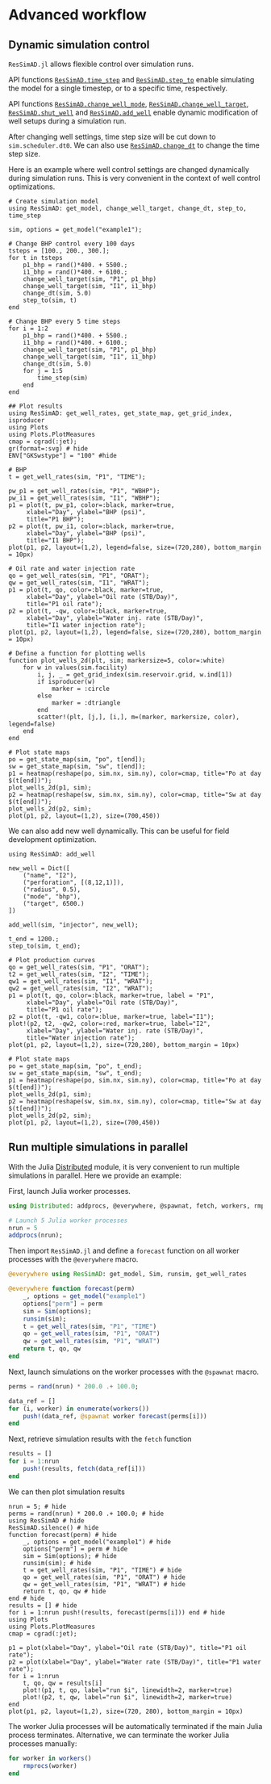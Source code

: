 # Advanced workflow

## Dynamic simulation control
`ResSimAD.jl` allows flexible control over simulation runs.

API functions [`ResSimAD.time_step`](@ref) and [`ResSimAD.step_to`](@ref) enable simulating the model for a single timestep, or to a specific time, respectively.

API functions [`ResSimAD.change_well_mode`](@ref), [`ResSimAD.change_well_target`](@ref), [`ResSimAD.shut_well`](@ref) and [`ResSimAD.add_well`](@ref) enable dynamic modification of well setups during a simulation run.

After changing well settings, time step size will be cut down to `sim.scheduler.dt0`. We can also use [`ResSimAD.change_dt`](@ref) to change the time step size.

Here is an example where well control settings are changed dynamically during simulation runs. This is very convenient in the context of well control optimizations.


```@example workflow2
# Create simulation model
using ResSimAD: get_model, change_well_target, change_dt, step_to, time_step

sim, options = get_model("example1");

# Change BHP control every 100 days
tsteps = [100., 200., 300.];
for t in tsteps
    p1_bhp = rand()*400. + 5500.;
    i1_bhp = rand()*400. + 6100.;
    change_well_target(sim, "P1", p1_bhp)
    change_well_target(sim, "I1", i1_bhp)
    change_dt(sim, 5.0)
    step_to(sim, t)
end

# Change BHP every 5 time steps
for i = 1:2
    p1_bhp = rand()*400. + 5500.;
    i1_bhp = rand()*400. + 6100.;
    change_well_target(sim, "P1", p1_bhp)
    change_well_target(sim, "I1", i1_bhp)
    change_dt(sim, 5.0)
    for j = 1:5
        time_step(sim)
    end
end

```

```@example workflow2
## Plot results
using ResSimAD: get_well_rates, get_state_map, get_grid_index, isproducer
using Plots
using Plots.PlotMeasures
cmap = cgrad(:jet);
gr(format=:svg) # hide
ENV["GKSwstype"] = "100" #hide

# BHP
t = get_well_rates(sim, "P1", "TIME");

pw_p1 = get_well_rates(sim, "P1", "WBHP");
pw_i1 = get_well_rates(sim, "I1", "WBHP");
p1 = plot(t, pw_p1, color=:black, marker=true,
     xlabel="Day", ylabel="BHP (psi)",
     title="P1 BHP");
p2 = plot(t, pw_i1, color=:black, marker=true,
     xlabel="Day", ylabel="BHP (psi)",
     title="I1 BHP");
plot(p1, p2, layout=(1,2), legend=false, size=(720,280), bottom_margin = 10px)
```

```@example workflow2
# Oil rate and water injection rate
qo = get_well_rates(sim, "P1", "ORAT");
qw = get_well_rates(sim, "I1", "WRAT");
p1 = plot(t, qo, color=:black, marker=true,
     xlabel="Day", ylabel="Oil rate (STB/Day)",
     title="P1 oil rate");
p2 = plot(t, -qw, color=:black, marker=true,
     xlabel="Day", ylabel="Water inj. rate (STB/Day)",
     title="I1 water injection rate");
plot(p1, p2, layout=(1,2), legend=false, size=(720,280), bottom_margin = 10px)
```

```@example workflow2
# Define a function for plotting wells
function plot_wells_2d(plt, sim; markersize=5, color=:white)
    for w in values(sim.facility)
        i, j, _ = get_grid_index(sim.reservoir.grid, w.ind[1])
        if isproducer(w)
            marker = :circle
        else
            marker = :dtriangle
        end
        scatter!(plt, [j,], [i,], m=(marker, markersize, color), legend=false)
    end
end

# Plot state maps
po = get_state_map(sim, "po", t[end]);
sw = get_state_map(sim, "sw", t[end]);
p1 = heatmap(reshape(po, sim.nx, sim.ny), color=cmap, title="Po at day $(t[end])");
plot_wells_2d(p1, sim);
p2 = heatmap(reshape(sw, sim.nx, sim.ny), color=cmap, title="Sw at day $(t[end])");
plot_wells_2d(p2, sim);
plot(p1, p2, layout=(1,2), size=(700,450))
```

We can also add new well dynamically. This can be useful for field development optimization.

```@example workflow2
using ResSimAD: add_well

new_well = Dict([
    ("name", "I2"),
    ("perforation", [(8,12,1)]),
    ("radius", 0.5),
    ("mode", "bhp"),
    ("target", 6500.)
])

add_well(sim, "injector", new_well);

t_end = 1200.;
step_to(sim, t_end);

```

```@example workflow2
# Plot production curves
qo = get_well_rates(sim, "P1", "ORAT");
t2 = get_well_rates(sim, "I2", "TIME");
qw1 = get_well_rates(sim, "I1", "WRAT");
qw2 = get_well_rates(sim, "I2", "WRAT");
p1 = plot(t, qo, color=:black, marker=true, label = "P1",
     xlabel="Day", ylabel="Oil rate (STB/Day)",
     title="P1 oil rate");
p2 = plot(t, -qw1, color=:blue, marker=true, label="I1");
plot!(p2, t2, -qw2, color=:red, marker=true, label="I2",
     xlabel="Day", ylabel="Water inj. rate (STB/Day)",
     title="Water injection rate");
plot(p1, p2, layout=(1,2), size=(720,280), bottom_margin = 10px)
```

```@example workflow2
# Plot state maps
po = get_state_map(sim, "po", t_end);
sw = get_state_map(sim, "sw", t_end);
p1 = heatmap(reshape(po, sim.nx, sim.ny), color=cmap, title="Po at day $(t[end])");
plot_wells_2d(p1, sim);
p2 = heatmap(reshape(sw, sim.nx, sim.ny), color=cmap, title="Sw at day $(t[end])");
plot_wells_2d(p2, sim);
plot(p1, p2, layout=(1,2), size=(700,450))
```


## Run multiple simulations in parallel

With the Julia [Distributed](https://docs.julialang.org/en/v1/manual/distributed-computing/) module, it is very convenient to run multiple simulations in parallel. Here we
provide an example:

First, launch Julia worker processes.

```julia
using Distributed: addprocs, @everywhere, @spawnat, fetch, workers, rmprocs

# Launch 5 Julia worker processes
nrun = 5
addprocs(nrun);

```

Then import `ResSimAD.jl` and define a `forecast` function on all worker processes with the `@everywhere` macro.

```julia
@everywhere using ResSimAD: get_model, Sim, runsim, get_well_rates

@everywhere function forecast(perm)
    _, options = get_model("example1")
    options["perm"] = perm
    sim = Sim(options);
    runsim(sim);
    t = get_well_rates(sim, "P1", "TIME")
    qo = get_well_rates(sim, "P1", "ORAT")
    qw = get_well_rates(sim, "P1", "WRAT")
    return t, qo, qw
end

```

Next, launch simulations on the worker processes with the `@spawnat` macro.

```julia
perms = rand(nrun) * 200.0 .+ 100.0;

data_ref = []
for (i, worker) in enumerate(workers())
    push!(data_ref, @spawnat worker forecast(perms[i]))
end

```

Next, retrieve simulation results with the `fetch` function

```julia
results = []
for i = 1:nrun
    push!(results, fetch(data_ref[i]))
end
```

We can then plot simulation results

```@example workflow2
nrun = 5; # hide
perms = rand(nrun) * 200.0 .+ 100.0; # hide
using ResSimAD # hide
ResSimAD.silence() # hide
function forecast(perm) # hide
    _, options = get_model("example1") # hide
    options["perm"] = perm # hide
    sim = Sim(options); # hide
    runsim(sim); # hide
    t = get_well_rates(sim, "P1", "TIME") # hide
    qo = get_well_rates(sim, "P1", "ORAT") # hide
    qw = get_well_rates(sim, "P1", "WRAT") # hide
    return t, qo, qw # hide
end # hide
results = [] # hide
for i = 1:nrun push!(results, forecast(perms[i])) end # hide
using Plots
using Plots.PlotMeasures
cmap = cgrad(:jet);

p1 = plot(xlabel="Day", ylabel="Oil rate (STB/Day)", title="P1 oil rate");
p2 = plot(xlabel="Day", ylabel="Water rate (STB/Day)", title="P1 water rate");
for i = 1:nrun
    t, qo, qw = results[i]
    plot!(p1, t, qo, label="run $i", linewidth=2, marker=true)
    plot!(p2, t, qw, label="run $i", linewidth=2, marker=true)
end
plot(p1, p2, layout=(1,2), size=(720, 280), bottom_margin = 10px)
```

The worker Julia processes will be automatically terminated if the main Julia process
terminates. Alternative, we can terminate the worker Julia processes manually:

```julia
for worker in workers()
    rmprocs(worker)
end
```
